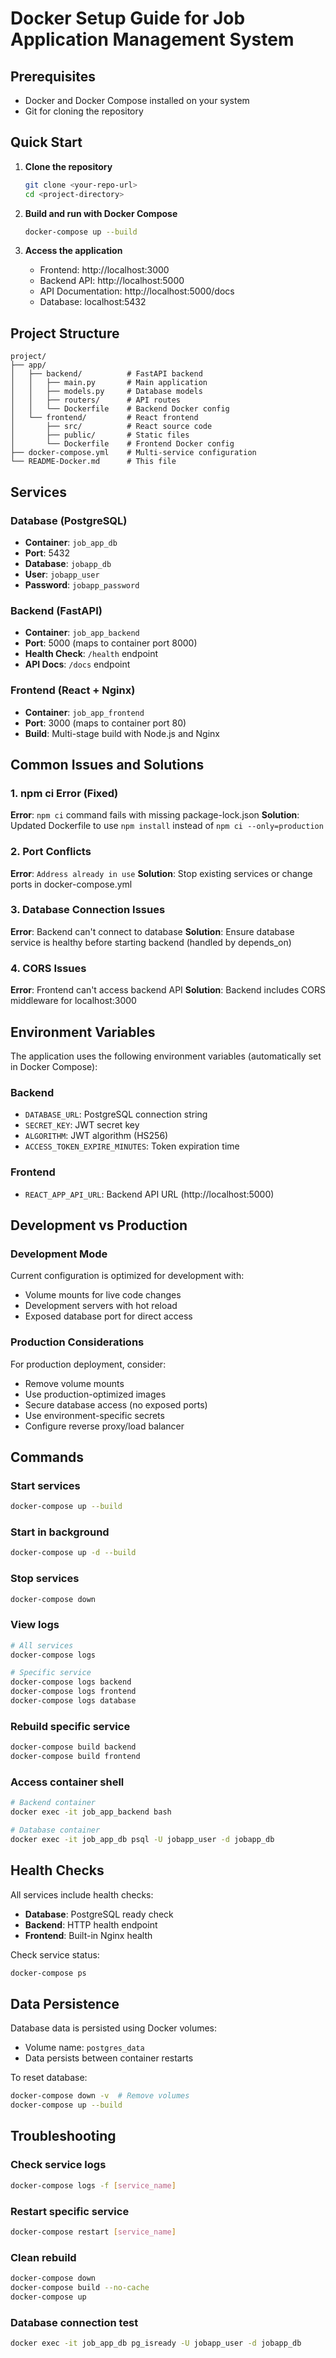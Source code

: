 # Docker Setup Guide for Job Application Management System

## Prerequisites

- Docker and Docker Compose installed on your system
- Git for cloning the repository

## Quick Start

1. **Clone the repository**
   ```bash
   git clone <your-repo-url>
   cd <project-directory>
   ```

2. **Build and run with Docker Compose**
   ```bash
   docker-compose up --build
   ```

3. **Access the application**
   - Frontend: http://localhost:3000
   - Backend API: http://localhost:5000
   - API Documentation: http://localhost:5000/docs
   - Database: localhost:5432

## Project Structure

```
project/
├── app/
│   ├── backend/          # FastAPI backend
│   │   ├── main.py       # Main application
│   │   ├── models.py     # Database models
│   │   ├── routers/      # API routes
│   │   └── Dockerfile    # Backend Docker config
│   └── frontend/         # React frontend
│       ├── src/          # React source code
│       ├── public/       # Static files
│       └── Dockerfile    # Frontend Docker config
├── docker-compose.yml    # Multi-service configuration
└── README-Docker.md      # This file
```

## Services

### Database (PostgreSQL)
- **Container**: `job_app_db`
- **Port**: 5432
- **Database**: `jobapp_db`
- **User**: `jobapp_user`
- **Password**: `jobapp_password`

### Backend (FastAPI)
- **Container**: `job_app_backend`
- **Port**: 5000 (maps to container port 8000)
- **Health Check**: `/health` endpoint
- **API Docs**: `/docs` endpoint

### Frontend (React + Nginx)
- **Container**: `job_app_frontend`
- **Port**: 3000 (maps to container port 80)
- **Build**: Multi-stage build with Node.js and Nginx

## Common Issues and Solutions

### 1. npm ci Error (Fixed)
**Error**: `npm ci` command fails with missing package-lock.json
**Solution**: Updated Dockerfile to use `npm install` instead of `npm ci --only=production`

### 2. Port Conflicts
**Error**: `Address already in use`
**Solution**: Stop existing services or change ports in docker-compose.yml

### 3. Database Connection Issues
**Error**: Backend can't connect to database
**Solution**: Ensure database service is healthy before starting backend (handled by depends_on)

### 4. CORS Issues
**Error**: Frontend can't access backend API
**Solution**: Backend includes CORS middleware for localhost:3000

## Environment Variables

The application uses the following environment variables (automatically set in Docker Compose):

### Backend
- `DATABASE_URL`: PostgreSQL connection string
- `SECRET_KEY`: JWT secret key
- `ALGORITHM`: JWT algorithm (HS256)
- `ACCESS_TOKEN_EXPIRE_MINUTES`: Token expiration time

### Frontend
- `REACT_APP_API_URL`: Backend API URL (http://localhost:5000)

## Development vs Production

### Development Mode
Current configuration is optimized for development with:
- Volume mounts for live code changes
- Development servers with hot reload
- Exposed database port for direct access

### Production Considerations
For production deployment, consider:
- Remove volume mounts
- Use production-optimized images
- Secure database access (no exposed ports)
- Use environment-specific secrets
- Configure reverse proxy/load balancer

## Commands

### Start services
```bash
docker-compose up --build
```

### Start in background
```bash
docker-compose up -d --build
```

### Stop services
```bash
docker-compose down
```

### View logs
```bash
# All services
docker-compose logs

# Specific service
docker-compose logs backend
docker-compose logs frontend
docker-compose logs database
```

### Rebuild specific service
```bash
docker-compose build backend
docker-compose build frontend
```

### Access container shell
```bash
# Backend container
docker exec -it job_app_backend bash

# Database container
docker exec -it job_app_db psql -U jobapp_user -d jobapp_db
```

## Health Checks

All services include health checks:
- **Database**: PostgreSQL ready check
- **Backend**: HTTP health endpoint
- **Frontend**: Built-in Nginx health

Check service status:
```bash
docker-compose ps
```

## Data Persistence

Database data is persisted using Docker volumes:
- Volume name: `postgres_data`
- Data persists between container restarts

To reset database:
```bash
docker-compose down -v  # Remove volumes
docker-compose up --build
```

## Troubleshooting

### Check service logs
```bash
docker-compose logs -f [service_name]
```

### Restart specific service
```bash
docker-compose restart [service_name]
```

### Clean rebuild
```bash
docker-compose down
docker-compose build --no-cache
docker-compose up
```

### Database connection test
```bash
docker exec -it job_app_db pg_isready -U jobapp_user -d jobapp_db
```